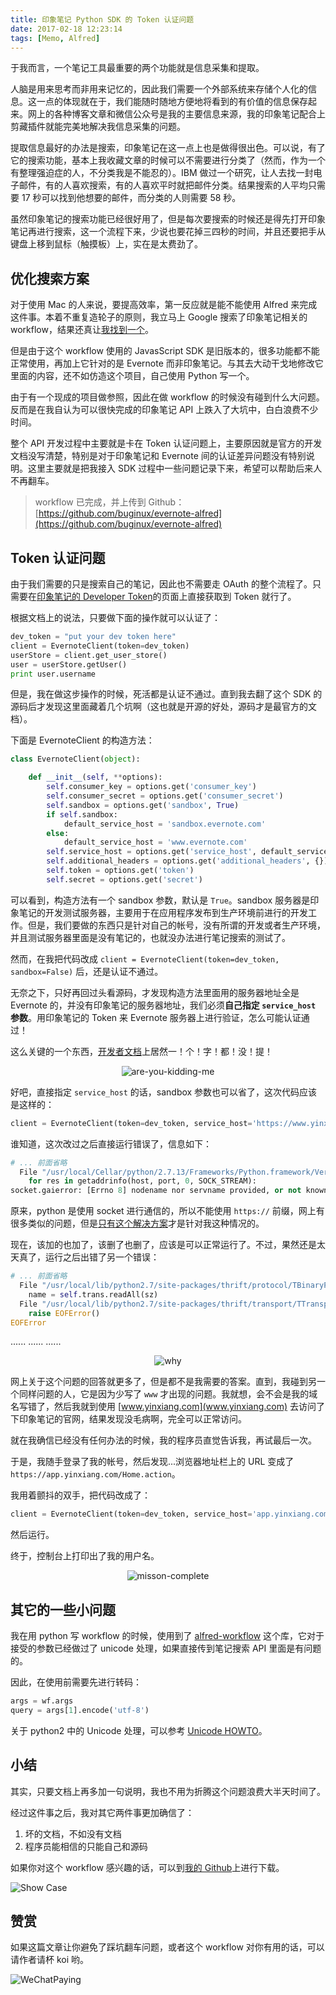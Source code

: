 ```yaml
---
title: 印象笔记 Python SDK 的 Token 认证问题
date: 2017-02-18 12:23:14
tags: [Memo, Alfred]
---
```


于我而言，一个笔记工具最重要的两个功能就是信息采集和提取。

人脑是用来思考而非用来记忆的，因此我们需要一个外部系统来存储个人化的信息。这一点的体现就在于，我们能随时随地方便地将看到的有价值的信息保存起来。网上的各种博客文章和微信公众号是我的主要信息来源，我的印象笔记配合上剪藏插件就能完美地解决我信息采集的问题。

提取信息最好的办法是搜索，印象笔记在这一点上也是做得很出色。可以说，有了它的搜索功能，基本上我收藏文章的时候可以不需要进行分类了（然而，作为一个有整理强迫症的人，不分类我是不能忍的）。IBM 做过一个研究，让人去找一封电子邮件，有的人喜欢搜索，有的人喜欢平时就把邮件分类。结果搜索的人平均只需要 17 秒可以找到他想要的邮件，而分类的人则需要 58 秒。

虽然印象笔记的搜索功能已经很好用了，但是每次要搜索的时候还是得先打开印象笔记再进行搜索，这一个流程下来，少说也要花掉三四秒的时间，并且还要把手从键盘上移到鼠标（触摸板）上，实在是太费劲了。

<!-- more -->

## 优化搜索方案

对于使用 Mac 的人来说，要提高效率，第一反应就是能不能使用 Alfred 来完成这件事。本着不重复造轮子的原则，我立马上 Google 搜索了印象笔记相关的 workflow，结果还真让[我找到一个](https://github.com/shaoshing/alfred-evernote)。

但是由于这个 workflow 使用的 JavasScript SDK 是旧版本的，很多功能都不能正常使用，再加上它针对的是 Evernote 而非印象笔记。与其去大动干戈地修改它里面的内容，还不如仿造这个项目，自己使用 Python 写一个。

由于有一个现成的项目做参照，因此在做 workflow 的时候没有碰到什么大问题。反而是在我自认为可以很快完成的印象笔记 API 上跌入了大坑中，白白浪费不少时间。

整个 API 开发过程中主要就是卡在 Token 认证问题上，主要原因就是官方的开发文档没写清楚，特别是对于印象笔记和 Evernote 间的认证差异问题没有特别说明。这里主要就是把我接入 SDK 过程中一些问题记录下来，希望可以帮助后来人不再翻车。

> workflow 已完成，并上传到 Github：[https://github.com/buginux/evernote-alfred](https://github.com/buginux/evernote-alfred)

## Token 认证问题

由于我们需要的只是搜索自己的笔记，因此也不需要走 OAuth 的整个流程了。只需要在[印象笔记的 Developer Token](https://app.yinxiang.com/api/DeveloperToken.action)的页面上直接获取到 Token 就行了。

根据文档上的说法，只要做下面的操作就可以认证了：

```python
dev_token = "put your dev token here"
client = EvernoteClient(token=dev_token)
userStore = client.get_user_store()
user = userStore.getUser()
print user.username
```

但是，我在做这步操作的时候，死活都是认证不通过。直到我去翻了这个 SDK 的源码后才发现这里面藏着几个坑啊（这也就是开源的好处，源码才是最官方的文档）。

下面是 EvernoteClient 的构造方法：

```python
class EvernoteClient(object):

    def __init__(self, **options):
        self.consumer_key = options.get('consumer_key')
        self.consumer_secret = options.get('consumer_secret')
        self.sandbox = options.get('sandbox', True)
        if self.sandbox:
            default_service_host = 'sandbox.evernote.com'
        else:
            default_service_host = 'www.evernote.com'
        self.service_host = options.get('service_host', default_service_host)
        self.additional_headers = options.get('additional_headers', {})
        self.token = options.get('token')
        self.secret = options.get('secret')
```

可以看到，构造方法有一个 sandbox 参数，默认是 `True`。sandbox 服务器是印象笔记的开发测试服务器，主要用于在应用程序发布到生产环境前进行的开发工作。但是，我们要做的东西只是针对自己的帐号，没有所谓的开发或者生产环境，并且测试服务器里面是没有笔记的，也就没办法进行笔记搜索的测试了。

然而，在我把代码改成 `client = EvernoteClient(token=dev_token, sandbox=False)` 后，还是认证不通过。

无奈之下，只好再回过头看源码，才发现构造方法里面用的服务器地址全是 Evernote 的，并没有印象笔记的服务器地址，我们必须**自己指定 `service_host` 参数**。用印象笔记的 Token 来 Evernote 服务器上进行验证，怎么可能认证通过！

这么关键的一个东西，[开发者文档](https://dev.yinxiang.com/doc/start/python.php)上居然一！个！字！都！没！提！

<div style="text-align: center">
	<img src="http://7xqonv.com1.z0.glb.clouddn.com/struggle-with-evernote-api-pic-1.jpg" alt="are-you-kidding-me">
</div>

好吧，直接指定 `service_host` 的话，sandbox 参数也可以省了，这次代码应该是这样的：

```python
client = EvernoteClient(token=dev_token, service_host='https://www.yinxiang.com')
```

谁知道，这次改过之后直接运行错误了，信息如下：

```python
# ... 前面省略
  File "/usr/local/Cellar/python/2.7.13/Frameworks/Python.framework/Versions/2.7/lib/python2.7/socket.py", line 557, in create_connection
    for res in getaddrinfo(host, port, 0, SOCK_STREAM):
socket.gaierror: [Errno 8] nodename nor servname provided, or not known
```

原来，python 是使用 socket 进行通信的，所以不能使用 `https://` 前缀，网上有很多类似的问题，但是[只有这个解决方案](http://stackoverflow.com/questions/38582990/gaierror-errno-8-nodename-nor-servname-provided-or-not-known)才是针对我这种情况的。

现在，该加的也加了，该删了也删了，应该是可以正常运行了。不过，果然还是太天真了，运行之后出错了另一个错误：

```python
# ... 前面省略
  File "/usr/local/lib/python2.7/site-packages/thrift/protocol/TBinaryProtocol.py", line 137, in readMessageBegin
    name = self.trans.readAll(sz)
  File "/usr/local/lib/python2.7/site-packages/thrift/transport/TTransport.py", line 63, in readAll
    raise EOFError()
EOFError
```
......
......
......

<div style="text-align: center">
	<img src="http://7xqonv.com1.z0.glb.clouddn.com/struggle-with-evernote-api-pic-2.jpg" alt="why">
</div>

网上关于这个问题的回答就更多了，但是都不是我需要的答案。直到，我碰到另一个同样问题的人，它是因为少写了 `www` 才出现的问题。我就想，会不会是我的域名写错了，然后我就到使用 [www.yinxiang.com](www.yinxiang.com) 去访问了下印象笔记的官网，结果发现没毛病啊，完全可以正常访问。

就在我确信已经没有任何办法的时候，我的程序员直觉告诉我，再试最后一次。

于是，我随手登录了我的帐号，然后发现...浏览器地址栏上的 URL 变成了 `https://app.yinxiang.com/Home.action`。

我用着颤抖的双手，把代码改成了：

```python
client = EvernoteClient(token=dev_token, service_host='app.yinxiang.com')
```

然后运行。

终于，控制台上打印出了我的用户名。

<div style="text-align: center">
	<img src="http://7xqonv.com1.z0.glb.clouddn.com/struggle-with-evernote-api-pic-3.jpg" alt="misson-complete">
</div>

## 其它的一些小问题

我在用 python 写 workflow 的时候，使用到了 [alfred-workflow](https://github.com/deanishe/alfred-workflow) 这个库，它对于接受的参数已经做过了 unicode 处理，如果直接传到笔记搜索 API 里面是有问题的。

因此，在使用前需要先进行转码：

```python
args = wf.args
query = args[1].encode('utf-8')
``` 

关于 python2 中的 Unicode 处理，可以参考 [Unicode HOWTO](https://docs.python.org/2/howto/unicode.html)。

## 小结

其实，只要文档上再多加一句说明，我也不用为折腾这个问题浪费大半天时间了。

经过这件事之后，我对其它两件事更加确信了：

1. 坏的文档，不如没有文档
2. 程序员能相信的只能自己和源码

如果你对这个 workflow 感兴趣的话，可以到[我的 Github](https://github.com/buginux/evernote-alfred)上进行下载。

![Show Case](http://7xqonv.com1.z0.glb.clouddn.com/struggle-with-evernote-api-pic-4.png)

## 赞赏

如果这篇文章让你避免了踩坑翻车问题，或者这个 workflow 对你有用的话，可以请作者请杯 koi 哟。

![WeChatPaying](http://7xqonv.com1.z0.glb.clouddn.com/wechatpaying.png)


